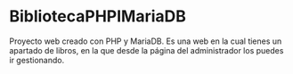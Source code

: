 # BibliotecaPHPIMariaDB
Proyecto web creado con PHP y MariaDB.
Es una web en la cual tienes un apartado de libros, en la que desde la página del administrador los puedes ir gestionando.
